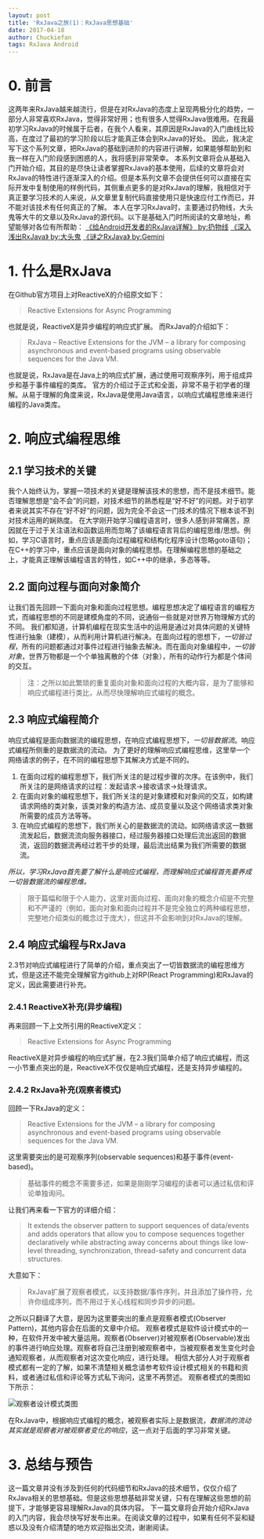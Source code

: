 ```yaml
---
layout: post
title: 'RxJava之旅(1)：RxJava思想基础'
date: 2017-04-18
author: Chuckiefan
tags: RxJava Android
---
```

# 0. 前言

这两年来RxJava越来越流行，但是在对RxJava的态度上呈现两极分化的趋势，一部分人非常喜欢RxJava，觉得非常好用；也有很多人觉得RxJava很难用。在我最初学习RxJava的时候属于后者，在我个人看来，其原因是RxJava的入门曲线比较高，在度过了最初的学习阶段以后才能真正体会到RxJava的好处。
因此，我决定写下这个系列文章，把RxJava的基础到进阶的内容进行讲解，如果能够帮助到和我一样在入门阶段感到困惑的人，我将感到非常荣幸。
本系列文章将会从基础入门开始介绍，其目的是尽快让读者掌握RxJava的基本使用，后续的文章将会对RxJava的特性进行逐渐深入的介绍。但是本系列文章不会提供任何可以直接在实际开发中复制使用的样例代码，其侧重点更多的是对RxJava的理解，我相信对于真正要学习技术的人来说，从文章里复制代码直接使用只是快速应付工作而已，并不能对该技术有任何真正的了解。
本人在学习RxJava时，主要通过扔物线，大头鬼等大牛的文章以及RxJava的源代码。以下是基础入门时所阅读的文章地址，希望能够对各位有所帮助：
[《给Android开发者的RxJava详解》 by:扔物线](http://gank.io/post/560e15be2dca930e00da1083)
[《深入浅出RxJava》 by:大头鬼](http://blog.csdn.net/lzyzsd/article/details/41833541)
[《谜之RxJava》 by:Gemini](https://segmentfault.com/a/1190000004049490)

# 1. 什么是RxJava

在Github官方项目上对ReactiveX的介绍原文如下：

> Reactive Extensions for Async Programming

也就是说，ReactiveX是异步编程的响应式扩展。
而RxJava的介绍如下：

> RxJava – Reactive Extensions for the JVM – a library for composing asynchronous and event-based programs using observable sequences for the Java VM.

也就是说，RxJava是在Java上的响应式扩展，通过使用可观察序列，用于组成异步和基于事件编程的类库。
官方的介绍过于正式和全面，非常不易于初学者的理解。从易于理解的角度来说，RxJava是使用Java语言，以响应式编程思维来进行编程的Java类库。

# 2. 响应式编程思维

## 2.1 学习技术的关键

我个人始终认为，掌握一项技术的关键是理解该技术的思想，而不是技术细节。能否理解思想是“会不会”的问题，对技术细节的熟悉程是“好不好”的问题。对于初学者来说其实不存在“好不好”的问题，因为完全不会这一门技术的情况下根本谈不到对技术运用的娴熟度。
在大学刚开始学习编程语言时，很多人感到非常痛苦，原因就在于过于关注语法和函数运用而忽略了该编程语言背后的编程思维/思想。例如，学习C语言时，重点应该是面向过程编程和结构化程序设计(忽略goto语句)；在C++的学习中，重点应该是面向对象的编程思想。在理解编程思想的基础之上，才能真正理解该编程语言的特性，如C++中的继承，多态等等。

## 2.2 面向过程与面向对象简介

让我们首先回顾一下面向对象和面向过程思想。编程思想决定了编程语言的编程方式，而编程思想的不同是建模角度的不同，说通俗一些就是对世界万物理解方式的不同。
我们都知道，计算机编程在现实生活中的运用是通过对具体问题的关键特性进行抽象（建模），从而利用计算机进行解决。在面向过程的思想下，*一切皆过程*，所有的问题都通过对事件过程进行抽象去解决。而在面向对象编程中，*一切皆对象*，世界万物都是一个个单独离散的个体（对象），所有的动作行为都是个体间的交互。

> 注：之所以如此繁琐的重复面向对象和面向过程的大概内容，是为了能够和响应式编程进行类比，从而尽快理解响应式编程的概念。

## 2.3 响应式编程简介

响应式编程是面向数据流的编程思想，在响应式编程思想下，*一切皆数据流*。响应式编程所侧重的是数据流的流动。
为了更好的理解响应式编程思维，这里举一个网络请求的例子，在不同的编程思想下其解决方式是不同的。

1. 在面向过程的编程思想下，我们所关注的是过程步骤的次序。在该例中，我们所关注的是网络请求的过程：发起请求-\>接收请求-\>处理请求。
2. 在面向对象的编程思想下，我们所关注的是对象建模和对象间的交互，如构建请求网络的类对象，该类对象的构造方法、成员变量以及这个网络请求类对象所需要的成员方法等等。
3. 在响应式编程的思想下，我们所关心的是数据流的流动。如网络请求这一数据流发起后，数据流流向服务器接口，经过服务器接口处理后流出返回的数据流，返回的数据流再经过若干步的处理，最后流出结果为我们所需要的数据流。

*所以，学习RxJava首先要了解什么是响应式编程，而理解响应式编程首先要养成一切皆数据流的编程思维。*

> 限于篇幅和限于个人能力，这里对面向过程、面向对象的概念介绍是不完整和不严谨的（例如，面向对象和面向过程并不是完全独立的两种编程思想，完整地介绍类似的概念过于庞大），但这并不会影响到对RxJava的理解。

## 2.4 响应式编程与RxJava

2.3节对响应式编程进行了简单的介绍，重点突出了一切皆数据流的编程思维方式，但是这还不能完全理解官方github上对RP(React Programming)和RxJava的定义，因此需要进行补充。

### 2.4.1 ReactiveX补充(异步编程)

再来回顾一下上文所引用的ReactiveX定义：

> Reactive Extensions for Async Programming

ReactiveX是对异步编程的响应式扩展，在2.3我们简单介绍了响应式编程，而这一小节重点突出的是，ReactiveX不仅仅是响应式编程，还是支持异步编程的。

### 2.4.2 RxJava补充(观察者模式)

回顾一下RxJava的定义：

> Reactive Extensions for the JVM – a library for composing asynchronous and event-based programs using observable sequences for the Java VM.

这里需要突出的是可观察序列(observable sequences)和基于事件(event-based)。

> 基础事件的概念不需要多述，如果是刚刚学习编程的读者可以通过私信和评论单独询问。

让我们再来看一下官方的详细介绍：

> It extends the observer pattern to support sequences of data/events and adds operators that allow you to compose sequences together declaratively while abstracting away concerns about things like low-level threading, synchronization, thread-safety and concurrent data structures.

大意如下：
> RxJava扩展了观察者模式，以支持数据/事件序列，并且添加了操作符，允许你组成序列，而不用过于关心线程和同步异步的问题。

之所以只翻译了大意，是因为这里要突出的重点是观察者模式(Observer Pattern)，其他内容会在后面的文章中介绍。
观察者模式是软件设计模式中的一种，在软件开发中被大量运用。观察者(Observer)对被观察者(Observable)发出的事件进行响应处理。观察者将自己注册到被观察者中，当被观察者发生变化时会通知观察者，从而观察者对这次变化响应，进行处理。
相信大部分人对于观察者模式都有一定的了解，如果不清楚相关概念请参考软件设计模式相关的书籍和资料，或者通过私信和评论等方式私下询问，这里不再赘述。
观察者模式的类图如下所示：

![观察者设计模式类图](http://upload-images.jianshu.io/upload_images/1226129-65b5ab5fed7d537d.png?imageMogr2/auto-orient/strip%7CimageView2/2/w/1240)

在RxJava中，根据响应式编程的概念，被观察者实际上是数据流，*数据流的流动其实就是观察者对被观察者变化的响应*，这一点对于后面的学习非常关键。

# 3. 总结与预告

这一篇文章并没有涉及到任何的代码细节和RxJava的技术细节，仅仅介绍了RxJava相关的思想基础。但是这些思想基础非常关键，只有在理解这些思想的前提下，才能够更容易理解RxJava的具体内容。
下一篇文章将会开始介绍RxJava的入门内容，我会尽快写好发布出来。在阅读文章的过程中，如果有任何不妥和疑惑以及没有介绍清楚的地方欢迎指出交流，谢谢阅读。